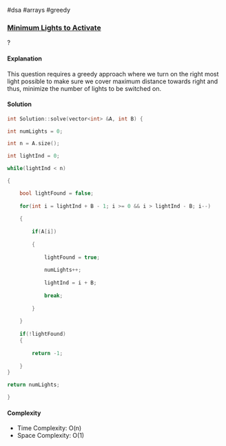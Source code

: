 #dsa #arrays #greedy
### [Minimum Lights to Activate](https://www.interviewbit.com/problems/minimum-lights-to-activate/)
? 
#### Explanation

This question requires a greedy approach where we turn on the right most light possible to make sure we cover maximum distance towards right and thus, minimize the number of lights to be switched on. 
#### Solution

```cpp
int Solution::solve(vector<int> &A, int B) {

int numLights = 0;

int n = A.size();

int lightInd = 0;

while(lightInd < n)

{

	bool lightFound = false;
	
	for(int i = lightInd + B - 1; i >= 0 && i > lightInd - B; i--)
	
	{
	
		if(A[i])
		
		{
		
			lightFound = true;
			
			numLights++;
			
			lightInd = i + B;
			
			break;
		
		}
		
	}
		
	if(!lightFound)
	{
	
		return -1;
	
	}
}

return numLights;

}
```

#### Complexity

- Time Complexity: O(n)
- Space Complexity: O(1)